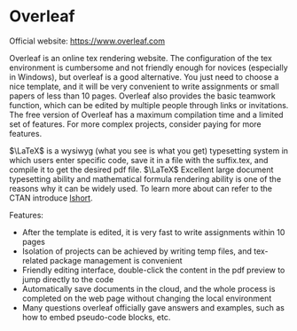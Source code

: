 # Overleaf

Official website: <https://www.overleaf.com>

Overleaf is an online tex rendering website. The configuration of the tex environment is cumbersome and not friendly enough for novices (especially in Windows), but overleaf is a good alternative. You just need to choose a nice template, and it will be very convenient to write assignments or small papers of less than 10 pages. Overleaf also provides the basic teamwork function, which can be edited by multiple people through links or invitations. The free version of Overleaf has a maximum compilation time and a limited set of features. For more complex projects, consider paying for more features.

$\LaTeX$ is a wysiwyg (what you see is what you get) typesetting system in which users enter specific code, save it in a file with the suffix.tex, and compile it to get the desired pdf file. $\LaTeX$ Excellent large document typesetting ability and mathematical formula rendering ability is one of the reasons why it can be widely used. To learn more about can refer to the CTAN introduce [lshort](https://www.ctan.org/pkg/lshort).

Features:

- After the template is edited, it is very fast to write assignments within 10 pages
- Isolation of projects can be achieved by writing temp files, and tex-related package management is convenient
- Friendly editing interface, double-click the content in the pdf preview to jump directly to the code
- Automatically save documents in the cloud, and the whole process is completed on the web page without changing the local environment
- Many questions overleaf officially gave answers and examples, such as how to embed pseudo-code blocks, etc.
